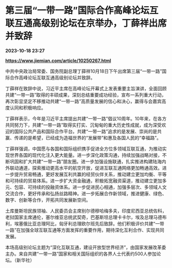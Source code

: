 # 第三届“一带一路”国际合作高峰论坛互联互通高级别论坛在京举办，丁薛祥出席并致辞

**2023-10-18 23:27**

**https://www.jiemian.com/article/10250267.html**

中共中央政治局常委、国务院副总理丁薛祥10月18日下午出席第三届“一带一路”国际合作高峰论坛互联互通高级别论坛并致辞。

丁薛祥在致辞中说，习近平主席在高峰论坛开幕式上发表重要主旨演讲，全面回顾共建“一带一路”取得的丰硕成果，深刻总结重要成功经验，宣布一系列重大行动，再次彰显坚定不移推动共建“一带一路”高质量发展的信心和决心，赢得与会嘉宾高度认同和积极响应。

丁薛祥表示，今年是习近平主席提出共建“一带一路”倡议10周年。10年来，在各方共同努力下，共建“一带一路”取得实打实、沉甸甸的重大历史性成就，成为深受欢迎的国际公共产品和国际合作平台。共建“一带一路”追求的是发展、崇尚的是共赢、传递的是希望，已经成为造福世界的“发展带”和惠及各国人民的“幸福路”。

丁薛祥强调，中国愿与各国和国际组织携手促进全方位多领域互联互通，为推动实现世界各国的现代化注入更大能量。进一步深化政策沟通，持续加强战略对接，不断巩固和扩大共建“一带一路”朋友圈。进一步加强设施联通，扎实推进构建陆海内外联动通道，探索推动更高水平的航空开放，促进互联互通网络更加畅通高效。进一步提升贸易畅通，更好发展互利共赢的经贸伙伴关系，推动建立更加均衡、平等和可持续的贸易体系。进一步扩大资金融通，积极拓宽融资渠道，推动建立更加多元、包容、可持续的投融资体系。进一步促进民心相通，加强多层次、多领域人文交流合作，更好传承和弘扬丝路精神。进一步拓展合作新领域，推进健康、绿色、数字、创新等合作，开拓共同发展新空间。

土库曼斯坦民族领袖、人民委员会主席别尔德穆哈梅多夫，印度尼西亚总统佐科，老挝国家主席通伦，塞尔维亚总统武契奇，巴基斯坦总理卡卡尔，埃及总理马德布利，埃塞俄比亚总理阿比，匈牙利总理欧尔班先后致辞。他们积极评价共建“一带一路”在加强全球互联互通等方面发挥的重要作用，期待深化互利合作、实现共同发展。

本场高级别论坛主题为“深化互联互通，建设开放型世界经济”，由国家发展改革委主办。来自共建“一带一路”国家和相关国际组织的各界人士代表约500人参加论坛。（新华社）
